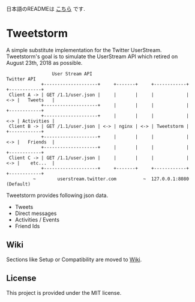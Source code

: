 日本語のREADMEは [こちら](https://github.com/SlashNephy/Tweetstorm/blob/master/README.md) です.  

# Tweetstorm
A simple substitute implementation for the Twitter UserStream.  
Tweetstorm's goal is to simulate the UserStream API which retired on August 23th, 2018 as possible. 

```
                 User Stream API                                          Twitter API
             +--------------------+     +-------+     +------------+     +------------+
 Client A -> | GET /1.1/user.json |     |       |     |            | <-> |   Tweets   |
             +--------------------+     |       |     |            |     +------------+
             +--------------------+     |       |     |            | <-> | Activities |
 Client B -> | GET /1.1/user.json | <-> | nginx | <-> | Tweetstorm |     +------------+
             +--------------------+     |       |     |            | <-> |   Friends  |
             +--------------------+     |       |     |            |     +------------+
 Client C -> | GET /1.1/user.json |     |       |     |            | <-> |    etc...  |
             +--------------------+     +-------+     +------------+     +------------+
          ~        userstream.twitter.com          ~  127.0.0.1:8080 (Default)
```

Tweetstorm provides following json data.
- Tweets  
- Direct messages    
- Activities / Events
- Friend Ids  

## Wiki
Sections like Setup or Compatibility are moved to [Wiki](https://github.com/SlashNephy/Tweetstorm/wiki).

## License
This project is provided under the MIT license.


